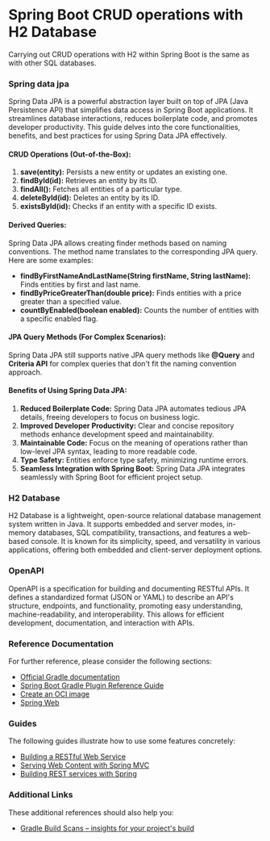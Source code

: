 # Spring Boot CRUD operations with H2 Database 
Carrying out CRUD operations with H2 within Spring Boot is the same as with other SQL databases.

### Spring data jpa
Spring Data JPA is a powerful abstraction layer built on top of JPA (Java Persistence API) that simplifies data access in Spring Boot applications. It streamlines database interactions, reduces boilerplate code, and promotes developer productivity. This guide delves into the core functionalities, benefits, and best practices for using Spring Data JPA effectively.

#### CRUD Operations (Out-of-the-Box):
1. **save(entity):** Persists a new entity or updates an existing one.
2. **findById(id):** Retrieves an entity by its ID.
3. **findAll():** Fetches all entities of a particular type.
4. **deleteById(id):** Deletes an entity by its ID.
5. **existsById(id):** Checks if an entity with a specific ID exists.

#### Derived Queries:
Spring Data JPA allows creating finder methods based on naming conventions. The method name translates to the corresponding JPA query. Here are some examples:
- **findByFirstNameAndLastName(String firstName, String lastName):** Finds entities by first and last name.
- **findByPriceGreaterThan(double price):** Finds entities with a price greater than a specified value.
- **countByEnabled(boolean enabled):** Counts the number of entities with a specific enabled flag.

#### JPA Query Methods (For Complex Scenarios):
Spring Data JPA still supports native JPA query methods like **@Query** and **Criteria API** for complex queries that don't fit the naming convention approach.

#### Benefits of Using Spring Data JPA:

1. **Reduced Boilerplate Code:** Spring Data JPA automates tedious JPA details, freeing developers to focus on business logic.
2. **Improved Developer Productivity:** Clear and concise repository methods enhance development speed and maintainability.
3. **Maintainable Code:** Focus on the meaning of operations rather than low-level JPA syntax, leading to more readable code.
4. **Type Safety:** Entities enforce type safety, minimizing runtime errors.
5. **Seamless Integration with Spring Boot:** Spring Data JPA integrates seamlessly with Spring Boot for efficient project setup.

### H2 Database
H2 Database is a lightweight, open-source relational database management system written in Java. It supports embedded and server modes, in-memory databases, SQL compatibility, transactions, and features a web-based console. It is known for its simplicity, speed, and versatility in various applications, offering both embedded and client-server deployment options.

### OpenAPI
OpenAPI is a specification for building and documenting RESTful APIs. It defines a standardized format (JSON or YAML) to describe an API's structure, endpoints, and functionality, promoting easy understanding, machine-readability, and interoperability. This allows for efficient development, documentation, and interaction with APIs.

### Reference Documentation
For further reference, please consider the following sections:

* [Official Gradle documentation](https://docs.gradle.org)
* [Spring Boot Gradle Plugin Reference Guide](https://docs.spring.io/spring-boot/docs/3.2.3/gradle-plugin/reference/html/)
* [Create an OCI image](https://docs.spring.io/spring-boot/docs/3.2.3/gradle-plugin/reference/html/#build-image)
* [Spring Web](https://docs.spring.io/spring-boot/docs/3.2.3/reference/htmlsingle/index.html#web)

### Guides
The following guides illustrate how to use some features concretely:

* [Building a RESTful Web Service](https://spring.io/guides/gs/rest-service/)
* [Serving Web Content with Spring MVC](https://spring.io/guides/gs/serving-web-content/)
* [Building REST services with Spring](https://spring.io/guides/tutorials/rest/)

### Additional Links
These additional references should also help you:

* [Gradle Build Scans – insights for your project's build](https://scans.gradle.com#gradle)

